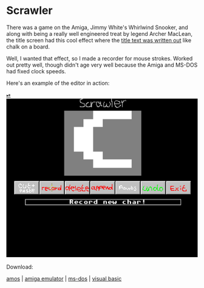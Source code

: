 # Scrawler

There was a game on the Amiga, Jimmy White's Whirlwind Snooker, and along with
being a really well engineered treat by legend Archer MacLean, the title screen
had this cool effect where the
[title text was written out](https://youtu.be/5Pr3IsnqxGs) like chalk on a
board.

Well, I wanted that effect, so I made a recorder for mouse strokes. Worked out
pretty well, though didn't age very well because the Amiga and MS-DOS had fixed
clock speeds.

Here's an example of the editor in action:

[⏯
![screenshot](scrawleramiga.gif)](https://youtu.be/odf8lauHm-4)

Download:

[amos](scrawler_amos_src.zip) |
[amiga emulator](scrawler_runpack.zip) |
[ms-dos](scrawler_dos.zip) |
[visual basic](scrawler_vb.zip)


